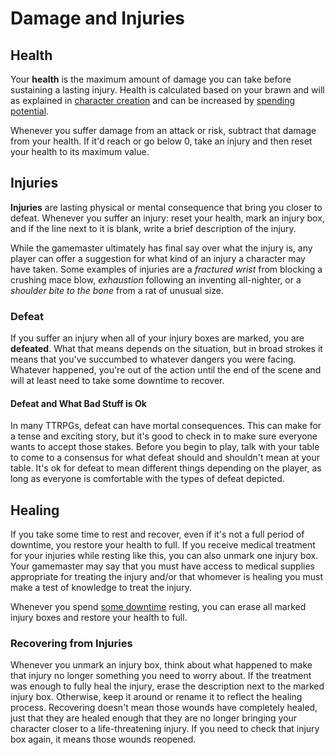 # Damage and Injuries

## Health

Your **health** is the maximum amount of damage you can take before sustaining a lasting injury. Health is calculated based on your brawn and will as explained in [character creation](../getting_started/creation.md) and can be increased by [spending potential](../gameplay/advancement.md). 

Whenever you suffer damage from an attack or risk, subtract that damage from your health. If it'd reach or go below 0, take an injury and then reset your health to its maximum value.

## Injuries

**Injuries** are lasting physical or mental consequence that bring you closer to defeat. Whenever you suffer an injury: reset your health, mark an injury box, and if the line next to it is blank, write a brief description of the injury.

While the gamemaster ultimately has final say over what the injury is, any player can offer a suggestion for what kind of an injury a character may have taken. Some examples of injuries are a _fractured wrist_ from blocking a crushing mace blow, _exhaustion_ following an inventing all-nighter, or a _shoulder bite to the bone_ from a rat of unusual size.

### Defeat

If you suffer an injury when all of your injury boxes are marked, you are **defeated**. What that means depends on the situation, but in broad strokes it means that you've succumbed to whatever dangers you were facing. Whatever happened, you're out of the action until the end of the scene and will at least need to take some downtime to recover.

#### Defeat and What Bad Stuff is Ok

In many TTRPGs, defeat can have mortal consequences. This can make for a tense and exciting story, but it's good to check in to make sure everyone wants to accept those stakes. Before you begin to play, talk with your table to come to a consensus for what defeat should and shouldn't mean at your table. It's ok for defeat to mean different things depending on the player, as long as everyone is comfortable with the types of defeat depicted.

## Healing

If you take some time to rest and recover, even if it's not a full period of downtime, you restore your health to full. If you receive medical treatment for your injuries while resting like this, you can also unmark one injury box. Your gamemaster may say that you must have access to medical supplies appropriate for treating the injury and/or that whomever is healing you must make a test of knowledge to treat the injury.

Whenever you spend [some downtime](../gameplay/downtime.md#recovering) resting, you can erase all marked injury boxes and restore your health to full.

### Recovering from Injuries

Whenever you unmark an injury box, think about what happened to make that injury no longer something you need to worry about. If the treatment was enough to fully heal the injury, erase the description next to the marked injury box. Otherwise, keep it around or rename it to reflect the healing process. Recovering doesn't mean those wounds have completely healed, just that they are healed enough that they are no longer bringing your character closer to a life-threatening injury. If you need to check that injury box again, it means those wounds reopened.

